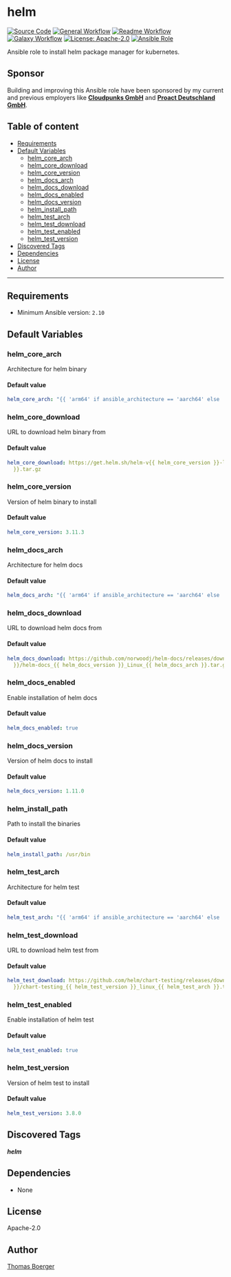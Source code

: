 # helm

[![Source Code](https://img.shields.io/badge/github-source%20code-blue?logo=github&amp;logoColor=white)](https://github.com/rolehippie/helm)
[![General Workflow](https://github.com/rolehippie/helm/actions/workflows/general.yml/badge.svg)](https://github.com/rolehippie/helm/actions/workflows/general.yml)
[![Readme Workflow](https://github.com/rolehippie/helm/actions/workflows/readme.yml/badge.svg)](https://github.com/rolehippie/helm/actions/workflows/readme.yml)
[![Galaxy Workflow](https://github.com/rolehippie/helm/actions/workflows/galaxy.yml/badge.svg)](https://github.com/rolehippie/helm/actions/workflows/galaxy.yml)
[![License: Apache-2.0](https://img.shields.io/github/license/rolehippie/helm)](https://github.com/rolehippie/helm/blob/master/LICENSE)
[![Ansible Role](https://img.shields.io/badge/role-rolehippie.helm-blue)](https://galaxy.ansible.com/rolehippie/helm)

Ansible role to install helm package manager for kubernetes.

## Sponsor

Building and improving this Ansible role have been sponsored by my current and previous employers like **[Cloudpunks GmbH](https://cloudpunks.de)** and **[Proact Deutschland GmbH](https://www.proact.eu)**.

## Table of content

- [Requirements](#requirements)
- [Default Variables](#default-variables)
  - [helm_core_arch](#helm_core_arch)
  - [helm_core_download](#helm_core_download)
  - [helm_core_version](#helm_core_version)
  - [helm_docs_arch](#helm_docs_arch)
  - [helm_docs_download](#helm_docs_download)
  - [helm_docs_enabled](#helm_docs_enabled)
  - [helm_docs_version](#helm_docs_version)
  - [helm_install_path](#helm_install_path)
  - [helm_test_arch](#helm_test_arch)
  - [helm_test_download](#helm_test_download)
  - [helm_test_enabled](#helm_test_enabled)
  - [helm_test_version](#helm_test_version)
- [Discovered Tags](#discovered-tags)
- [Dependencies](#dependencies)
- [License](#license)
- [Author](#author)

---

## Requirements

- Minimum Ansible version: `2.10`


## Default Variables

### helm_core_arch

Architecture for helm binary

#### Default value

```YAML
helm_core_arch: "{{ 'arm64' if ansible_architecture == 'aarch64' else 'amd64' }}"
```

### helm_core_download

URL to download helm binary from

#### Default value

```YAML
helm_core_download: https://get.helm.sh/helm-v{{ helm_core_version }}-linux-{{ helm_core_arch
  }}.tar.gz
```

### helm_core_version

Version of helm binary to install

#### Default value

```YAML
helm_core_version: 3.11.3
```

### helm_docs_arch

Architecture for helm docs

#### Default value

```YAML
helm_docs_arch: "{{ 'arm64' if ansible_architecture == 'aarch64' else 'x86_64' }}"
```

### helm_docs_download

URL to download helm docs from

#### Default value

```YAML
helm_docs_download: https://github.com/norwoodj/helm-docs/releases/download/v{{ helm_docs_version
  }}/helm-docs_{{ helm_docs_version }}_Linux_{{ helm_docs_arch }}.tar.gz
```

### helm_docs_enabled

Enable installation of helm docs

#### Default value

```YAML
helm_docs_enabled: true
```

### helm_docs_version

Version of helm docs to install

#### Default value

```YAML
helm_docs_version: 1.11.0
```

### helm_install_path

Path to install the binaries

#### Default value

```YAML
helm_install_path: /usr/bin
```

### helm_test_arch

Architecture for helm test

#### Default value

```YAML
helm_test_arch: "{{ 'arm64' if ansible_architecture == 'aarch64' else 'amd64' }}"
```

### helm_test_download

URL to download helm test from

#### Default value

```YAML
helm_test_download: https://github.com/helm/chart-testing/releases/download/v{{ helm_test_version
  }}/chart-testing_{{ helm_test_version }}_linux_{{ helm_test_arch }}.tar.gz
```

### helm_test_enabled

Enable installation of helm test

#### Default value

```YAML
helm_test_enabled: true
```

### helm_test_version

Version of helm test to install

#### Default value

```YAML
helm_test_version: 3.8.0
```

## Discovered Tags

**_helm_**


## Dependencies

- None

## License

Apache-2.0

## Author

[Thomas Boerger](https://github.com/tboerger)
